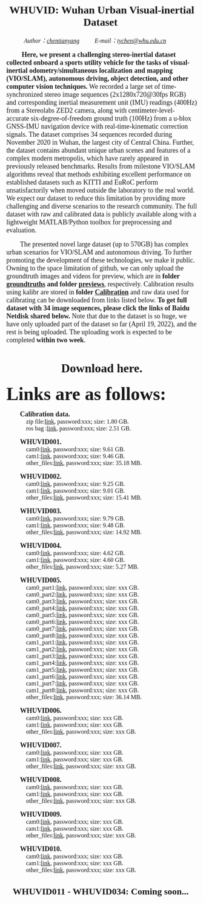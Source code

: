 # <center><font face="Times New Roman"> WHUVID: Wuhan Urban Visual-inertial Dataset </font></center>

*<center><font face="Times New Roman" size = 3> Author：[chentianyang](https://github.com/chentianyangWHU) &emsp;&emsp; E-mail：tychen@whu.edu.cn &emsp;&emsp; </center>*

&emsp; &emsp;<font face="Times New Roman" size = 4> **Here, we present a challenging stereo-inertial dataset collected onboard a sports utility vehicle for the tasks of visual-inertial odometry/simultaneous localization and mapping (VIO/SLAM), autonomous driving, object detection, and other computer vision techniques.** We recorded a large set of time-synchronized stereo image sequences (2x1280x720@30fps RGB) and corresponding inertial measurement unit (IMU) readings (400Hz) from a Stereolabs ZED2 camera, along with centimeter-level-accurate six-degree-of-freedom ground truth (100Hz) from a u-blox GNSS-IMU navigation device with real-time-kinematic correction signals. The dataset comprises 34 sequences recorded during November 2020 in Wuhan, the largest city of Central China. Further, the dataset contains abundant unique urban scenes and features of a complex modern metropolis, which have rarely appeared in previously released benchmarks. Results from milestone VIO/SLAM algorithms reveal that methods exhibiting excellent performance on established datasets such as KITTI and EuRoC perform unsatisfactorily when moved outside the laboratory to the real world. We expect our dataset to reduce this limitation by providing more challenging and diverse scenarios to the research community. The full dataset with raw and calibrated data is publicly available along with a lightweight MATLAB/Python toolbox for preprocessing and evaluation.</font>

&emsp;&emsp; <font face="Times New Roman" size = 4>The presented novel large dataset (up to 570GB) has complex urban scenarios for VIO/SLAM and autonomous driving. To further promoting the development of these technologies, we make it public. Owning to the space limitation of github, we can only upload the groundtruth images and videos for preview, which are in **folder [groundtruths](https://github.com/chentianyangWHU/WHUVID/groundtruths) and folder [previews](https://github.com/chentianyangWHU/WHUVID/previews)**, respectively. Calibration results using kalibr are stored in **folder [Calibration](https://github.com/chentianyangWHU/WHUVID/Calibration)** and raw data used for calibrating can be downloaded from links listed below. **To get full dataset with 34 image sequences, please click the links of Baidu Netdisk shared below.** Note that due to the dataset is so huge, we have only uploaded part of the dataset so far (April 19, 2022), and the rest is being uploaded. The uploading work is expected to be completed **within two week**.</font>

  
# <center><font face="Times New Roman"> Download here.</font></center>
<font face="Times New Roman" size = 8>**Links are as follows:**</font>  
  
&emsp;&emsp; <font face="Times New Roman" size = 4>**Calibration data.**</font>  
  &emsp;&emsp;&emsp; <font face="Times New Roman" size = 3>zip file:[link](), password:xxx; size: 1.80 GB.</font>  
  &emsp;&emsp;&emsp; <font face="Times New Roman" size = 3>ros bag :[link](), password:xxx; size: 2.51 GB.</font>  

&emsp;&emsp; <font face="Times New Roman" size = 4>**WHUVID001.**</font>  
  &emsp;&emsp;&emsp; <font face="Times New Roman" size = 3>cam0:[link](), password:xxx; size: 9.61 GB.</font>  
  &emsp;&emsp;&emsp; <font face="Times New Roman" size = 3>cam1:[link](), password:xxx; size: 9.46 GB.</font>  
  &emsp;&emsp;&emsp; <font face="Times New Roman" size = 3>other_files:[link](), password:xxx; size: 35.18 MB.</font>  

&emsp;&emsp; <font face="Times New Roman" size = 4>**WHUVID002.**</font>  
  &emsp;&emsp;&emsp; <font face="Times New Roman" size = 3>cam0:[link](), password:xxx; size: 9.25 GB.</font>  
  &emsp;&emsp;&emsp; <font face="Times New Roman" size = 3>cam1:[link](), password:xxx; size: 9.01 GB.</font>  
  &emsp;&emsp;&emsp; <font face="Times New Roman" size = 3>other_files:[link](), password:xxx; size: 15.41 MB.</font>  

&emsp;&emsp; <font face="Times New Roman" size = 4>**WHUVID003.**</font>  
  &emsp;&emsp;&emsp; <font face="Times New Roman" size = 3>cam0:[link](), password:xxx; size: 9.79 GB.</font>  
  &emsp;&emsp;&emsp; <font face="Times New Roman" size = 3>cam1:[link](), password:xxx; size: 9.48 GB.</font>  
  &emsp;&emsp;&emsp; <font face="Times New Roman" size = 3>other_files:[link](), password:xxx; size: 14.92 MB.</font>  

&emsp;&emsp; <font face="Times New Roman" size = 4>**WHUVID004.**</font>  
  &emsp;&emsp;&emsp; <font face="Times New Roman" size = 3>cam0:[link](), password:xxx; size: 4.62 GB.</font>  
  &emsp;&emsp;&emsp; <font face="Times New Roman" size = 3>cam1:[link](), password:xxx; size: 4.60 GB.</font>  
  &emsp;&emsp;&emsp; <font face="Times New Roman" size = 3>other_files:[link](), password:xxx; size: 5.27 MB.</font>  

&emsp;&emsp; <font face="Times New Roman" size = 4>**WHUVID005.**</font>  
  &emsp;&emsp;&emsp; <font face="Times New Roman" size = 3>cam0_part1:[link](), password:xxx; size: xxx GB.</font>  
  &emsp;&emsp;&emsp; <font face="Times New Roman" size = 3>cam0_part2:[link](), password:xxx; size: xxx GB.</font>  
  &emsp;&emsp;&emsp; <font face="Times New Roman" size = 3>cam0_part3:[link](), password:xxx; size: xxx GB.</font>  
  &emsp;&emsp;&emsp; <font face="Times New Roman" size = 3>cam0_part4:[link](), password:xxx; size: xxx GB.</font>  
  &emsp;&emsp;&emsp; <font face="Times New Roman" size = 3>cam0_part5:[link](), password:xxx; size: xxx GB.</font>  
  &emsp;&emsp;&emsp; <font face="Times New Roman" size = 3>cam0_part6:[link](), password:xxx; size: xxx GB.</font>  
  &emsp;&emsp;&emsp; <font face="Times New Roman" size = 3>cam0_part7:[link](), password:xxx; size: xxx GB.</font>  
  &emsp;&emsp;&emsp; <font face="Times New Roman" size = 3>cam0_part8:[link](), password:xxx; size: xxx GB.</font>  
  &emsp;&emsp;&emsp; <font face="Times New Roman" size = 3>cam1_part1:[link](), password:xxx; size: xxx GB.</font>  
  &emsp;&emsp;&emsp; <font face="Times New Roman" size = 3>cam1_part2:[link](), password:xxx; size: xxx GB.</font>  
  &emsp;&emsp;&emsp; <font face="Times New Roman" size = 3>cam1_part3:[link](), password:xxx; size: xxx GB.</font>  
  &emsp;&emsp;&emsp; <font face="Times New Roman" size = 3>cam1_part4:[link](), password:xxx; size: xxx GB.</font>  
  &emsp;&emsp;&emsp; <font face="Times New Roman" size = 3>cam1_part5:[link](), password:xxx; size: xxx GB.</font>  
  &emsp;&emsp;&emsp; <font face="Times New Roman" size = 3>cam1_part6:[link](), password:xxx; size: xxx GB.</font>  
  &emsp;&emsp;&emsp; <font face="Times New Roman" size = 3>cam1_part7:[link](), password:xxx; size: xxx GB.</font>  
  &emsp;&emsp;&emsp; <font face="Times New Roman" size = 3>cam1_part8:[link](), password:xxx; size: xxx GB.</font>  
  &emsp;&emsp;&emsp; <font face="Times New Roman" size = 3>other_files:[link](), password:xxx; size: 36.14 MB.</font>  

&emsp;&emsp; <font face="Times New Roman" size = 4>**WHUVID006.**</font>  
  &emsp;&emsp;&emsp; <font face="Times New Roman" size = 3>cam0:[link](), password:xxx; size: xxx GB.</font>  
  &emsp;&emsp;&emsp; <font face="Times New Roman" size = 3>cam1:[link](), password:xxx; size: xxx GB.</font>  
  &emsp;&emsp;&emsp; <font face="Times New Roman" size = 3>other_files:[link](), password:xxx; size: xxx GB.</font>  

&emsp;&emsp; <font face="Times New Roman" size = 4>**WHUVID007.**</font>  
  &emsp;&emsp;&emsp; <font face="Times New Roman" size = 3>cam0:[link](), password:xxx; size: xxx GB.</font>  
  &emsp;&emsp;&emsp; <font face="Times New Roman" size = 3>cam1:[link](), password:xxx; size: xxx GB.</font>  
  &emsp;&emsp;&emsp; <font face="Times New Roman" size = 3>other_files:[link](), password:xxx; size: xxx GB.</font>  

&emsp;&emsp; <font face="Times New Roman" size = 4>**WHUVID008.**</font>  
  &emsp;&emsp;&emsp; <font face="Times New Roman" size = 3>cam0:[link](), password:xxx; size: xxx GB.</font>  
  &emsp;&emsp;&emsp; <font face="Times New Roman" size = 3>cam1:[link](), password:xxx; size: xxx GB.</font>  
  &emsp;&emsp;&emsp; <font face="Times New Roman" size = 3>other_files:[link](), password:xxx; size: xxx GB.</font>  

&emsp;&emsp; <font face="Times New Roman" size = 4>**WHUVID009.**</font>  
  &emsp;&emsp;&emsp; <font face="Times New Roman" size = 3>cam0:[link](), password:xxx; size: xxx GB.</font>  
  &emsp;&emsp;&emsp; <font face="Times New Roman" size = 3>cam1:[link](), password:xxx; size: xxx GB.</font>  
  &emsp;&emsp;&emsp; <font face="Times New Roman" size = 3>other_files:[link](), password:xxx; size: xxx GB.</font>  

&emsp;&emsp; <font face="Times New Roman" size = 4>**WHUVID010.**</font>  
  &emsp;&emsp;&emsp; <font face="Times New Roman" size = 3>cam0:[link](), password:xxx; size: xxx GB.</font>  
  &emsp;&emsp;&emsp; <font face="Times New Roman" size = 3>cam1:[link](), password:xxx; size: xxx GB.</font>  
  &emsp;&emsp;&emsp; <font face="Times New Roman" size = 3>other_files:[link](), password:xxx; size: xxx GB.</font>  



## <center><font face="Times New Roman"> WHUVID011 - WHUVID034: Coming soon... </font></center>
